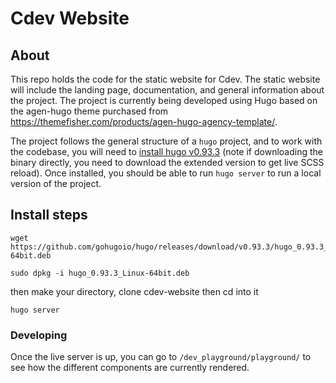 # Cdev Website

## About
This repo holds the code for the static website for Cdev. The static website will include the landing page, documentation, and general information 
about the project. The project is currently being developed using Hugo based on the agen-hugo theme purchased from https://themefisher.com/products/agen-hugo-agency-template/. 


The project follows the general structure of a `hugo` project, and to work with the codebase, you will need to [install hugo v0.93.3](https://gohugo.io/getting-started/installing/) (note if downloading the binary directly, you need to download the extended version to get live SCSS reload). Once installed, you should be able to run `hugo server` to run a local version of the project. 

## Install steps
```
wget https://github.com/gohugoio/hugo/releases/download/v0.93.3/hugo_0.93.3_Linux-64bit.deb
```
```
sudo dpkg -i hugo_0.93.3_Linux-64bit.deb
```
then make your directory, clone cdev-website then cd into it
```
hugo server
```

### Developing 

Once the live server is up, you can go to `/dev_playground/playground/` to see how the different components are currently rendered.